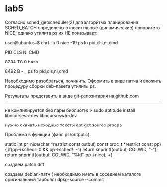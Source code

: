 # lab5

Согласно sched_getscheduler(2) для алгоритма планирования SCHED_BATCH определены относительные (динамические) приоритеты NICE, однако утилита ps их НЕ показывает:

user@ubuntu:~$ chrt -b 0 nice -19 ps fo pid,cls,ni,cmd

  PID CLS  NI CMD

 8284  TS   0 bash

 8492   B   -  \_ ps fo pid,cls,ni,cmd

Наеобходимо разобраться, починить. Оформить в виде патча и вложить процедуру сборки deb-пакета утилиты ps.

Результаты представить в виде git-репозитария на github.com



_________________________________________________

не компилируется без пары библиотек > sudo aptitude install libncurses5-dev libncursesw5-dev

нужно скачать исходные тексты
apt-get source procps

Проблема  в  функции (файл ps/output.c):

static int pr_nice(char *restrict const outbuf, const proc_t *restrict const pp){
if(pp->sched!=0 && pp->sched!=-1) return snprintf(outbuf, COLWID, "-");
return snprintf(outbuf, COLWID, "%ld", pp->nice);
+}


создаем patch.diff


создаем debian-патч ( необходимо иметь в соседнем каталоге оригинальный тарболл)  dpkg-source --commit





